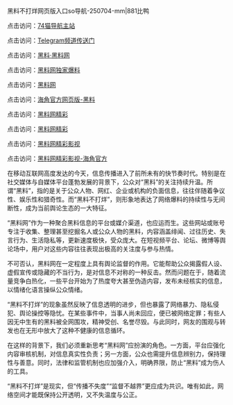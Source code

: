 黑料不打烊网页版入口so导航-250704-mm|881比鸭

点击访问：<a href="https://74mao.com/">74猫导航主站</a>

点击访问：<a href="https://74mao.com/">Telegram频道传送门</a>

点击访问：<a href="https://heiliaolvzlu3.pages.dev">黑料·黑料网</a>

点击访问：<a href="https://heiliaoyvnrda.pages.dev">黑料网独家爆料</a>

点击访问：<a href="https://fge-7ja.pages.dev/">黑料网</a>

点击访问：<a href="https://haef.pages.dev/">海角官方网页版-黑料</a>

点击访问：<a href="https://qfwfg.pages.dev/">黑料网精彩</a>

点击访问：<a href="https://qfwfg.pages.dev/">黑料网精彩</a>

点击访问：<a href="https://tyer.pages.dev/">黑料网精彩影视</a>

点击访问：<a href="https://ert-6he.pages.dev/">黑料网精彩影视-海角官方</a>

在移动互联网高度发达的今天，信息传播进入了前所未有的快节奏时代。特别是在社交媒体与自媒体平台蓬勃发展的背景下，公众对“黑料”的关注持续升温。所谓“黑料”，指的是关于公众人物、网红、企业或机构的负面信息，往往伴随着争议性、娱乐性和猎奇性。而“黑料不打烊”，则形象地表达了网络爆料的持续性与无间断性，成为当前舆论生态的一大特征。

“黑料网”作为一种聚合黑料信息的平台或媒介渠道，也应运而生。这些网站或账号专注于收集、整理甚至挖掘名人或公众人物的黑料，内容涵盖绯闻、过往历史、失言行为、生活隐私等，更新速度极快，受众庞大。在短视频平台、论坛、微博等舆论场中，用户对这些内容往往表现出极高的关注度与参与热情。

不可否认，黑料网在一定程度上具有舆论监督的作用。它能帮助公众揭露假人设、虚假宣传或隐藏的不当行为，是对信息不对称的一种反击。然而问题在于，随着流量竞争白热化，一些平台开始为了热度夸大甚至伪造内容，发布未经核实的信息，以情绪化语言操纵公众情绪。

“黑料不打烊”的现象虽然反映了信息透明的进步，但也暴露了网络暴力、隐私侵犯、舆论操控等隐忧。在某些事件中，当事人尚未回应，便已被网络定罪；有些人因无中生有的黑料被全网围攻，精神受创、名誉尽毁。与此同时，网友的围观与转发也在无形中放大了这种不健康的信息循环。

在这样的背景下，我们必须重新思考“黑料网”应扮演的角色。一方面，平台应强化内容审核机制，对信息真实性负责；另一方面，公众也需提升信息辨别力，保持理性与善意。同时，法律和监管机制也应加强介入，明确界限，防止“黑料”成为伤人的工具。

“黑料不打烊”是现实，但“传播不失度”“监督不越界”更应成为共识。唯有如此，网络空间才能既保持公开透明，又不失温度与公正。

